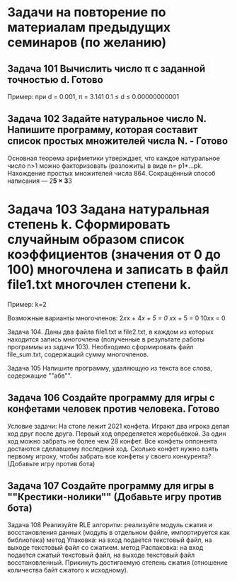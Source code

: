 # Задачи на повторение по материалам предыдущих семинаров (по желанию)

## Задача 101 Вычислить число π c заданной точностью d. Готово
Пример: 
при d = 0.001, π = 3.141    0.1 ≤ d ≤ 0.00000000001

## Задача 102 Задайте натуральное число N. Напишите программу, которая составит список простых множителей числа N. - Готово
Основная теорема арифметики утверждает, что каждое натуральное число n>1 можно факторизовать (разложить) в виде n= p1*...pk.
Нахождение простых множителей числа 864. Сокращённый способ написания — 2**5 × 3**3

# Задача 103 Задана натуральная степень k. Сформировать случайным образом список коэффициентов (значения от 0 до 100) многочлена и записать в файл file1.txt многочлен степени k.

Пример:  k=2 

Возможные варианты многочленов:
2*x*x + 4*x + 5 = 0 
x*x + 5 = 0 
10*x*x = 0

Задача 104. Даны два файла file1.txt и file2.txt, в каждом из которых находится запись многочлена (полученные в результате работы программы из задачи 103). Необходимо сформировать файл file_sum.txt, содержащий сумму многочленов.

Задача 105 Напишите программу, удаляющую из текста все слова, содержащие ""абв"".

## Задача 106 Создайте программу для игры с конфетами человек против человека. Готово
Условие задачи: На столе лежит 2021 конфета. Играют два игрока делая ход друг после друга. Первый ход определяется жеребьёвкой. За один ход можно забрать не более чем 28 конфет. Все конфеты оппонента достаются сделавшему последний ход. Сколько конфет нужно взять первому игроку, чтобы забрать все конфеты у своего конкурента? (Добавьте игру против бота)

## Задача 107 Создайте программу для игры в ""Крестики-нолики"" (Добавьте игру против бота)

Задача 108 Реализуйте RLE алгоритм: реализуйте модуль сжатия и восстановления данных (модуль в отдельном файле, импортируется как библиотека)
метод Упаковка: на вход подается текстовый файл, на выходе текстовый файл со сжатием.
метод Распаковка: на вход подается сжатый текстовый файл, на выходе текстовый файл восстановленный.
Прикинуть достигаемую степень сжатия (отношение количества байт сжатого к исходному).